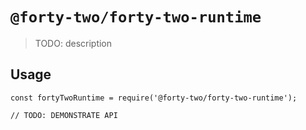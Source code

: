 # `@forty-two/forty-two-runtime`

> TODO: description

## Usage

```
const fortyTwoRuntime = require('@forty-two/forty-two-runtime');

// TODO: DEMONSTRATE API
```
